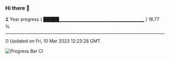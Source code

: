### Hi there 👋

⏳ Year progress { █████▁▁▁▁▁▁▁▁▁▁▁▁▁▁▁▁▁▁▁▁▁▁▁▁▁ } 18.77 %

---

⏰ Updated on Fri, 10 Mar 2023 12:23:28 GMT

![Progress Bar CI](https://github.com/liununu/liununu/workflows/Progress%20Bar%20CI/badge.svg)
